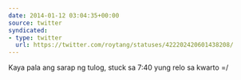 ```yaml
---
date: 2014-01-12 03:04:35+00:00
source: twitter
syndicated:
- type: twitter
  url: https://twitter.com/roytang/statuses/422202420601438208/
---
```


Kaya pala ang sarap ng tulog, stuck sa 7:40 yung relo sa kwarto =/